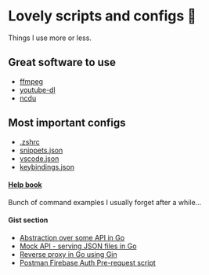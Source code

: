 # Lovely scripts and configs 🎉
Things I use more or less.

## Great software to use
- [ffmpeg](https://www.ffmpeg.org)
- [youtube-dl](https://rg3.github.io/youtube-dl/)
- [ncdu](https://dev.yorhel.nl/ncdu)

## Most important configs
- [.zshrc](https://github.com/pr0gramista/godlike-scripts/blob/master/configs/.zshrc)
- [snippets.json](https://github.com/pr0gramista/godlike-scripts/blob/master/configs/snippets.json)
- [vscode.json](https://github.com/pr0gramista/godlike-scripts/blob/master/configs/vscode.json)
- [keybindings.json](https://github.com/pr0gramista/godlike-scripts/blob/master/configs/keybindings.json)

#### [Help book](https://github.com/pr0gramista/godlike-scripts/tree/master/help_book)
Bunch of command examples I usually forget after a while...

#### Gist section
- [Abstraction over some API in Go](https://gist.github.com/pr0gramista/ad508abcaeccc4a00051e607897ea6e7)
- [Mock API - serving JSON files in Go](https://gist.github.com/pr0gramista/69f01e2c720ecf2955bba239218c0f8d)
- [Reverse proxy in Go using Gin](https://gist.github.com/pr0gramista/967836d17c7019c0556ee61dd6a9d5ca)
- [Postman Firebase Auth Pre-request script](https://gist.github.com/pr0gramista/0b3060221e558f1875dbb6d569baa89e)
